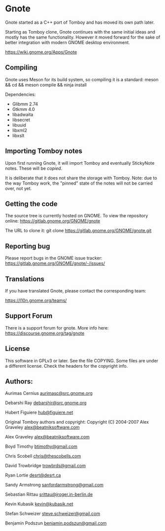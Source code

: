 # Gnote

Gnote started as a C++ port of Tomboy and has moved its own path later.

Starting as Tomboy clone, Gnote continues with the same initial ideas and
mostly has the same functionality. However it moved forward for the sake
of better integration with modern GNOME desktop environment.

https://wiki.gnome.org/Apps/Gnote

## Compiling

Gnote uses Meson for its build system, so compiling it is a standard:
meson <dirname> && cd <dirname> && meson compile && ninja install

Dependencies:
- Glibmm 2.74
- Gtkmm 4.0
- libadwaita
- libsecret
- libuuid
- libxml2
- libxslt

## Importing Tomboy notes

Upon first running Gnote, it will import Tomboy and eventually 
StickyNote notes. These will be *copied*.

It is deliberate that it does not share the storage with Tomboy.
Note: due to the way Tomboy work, the "pinned" state of the notes 
will not be carried over, not yet.

## Getting the code

The source tree is currently hosted on GNOME.
To view the repository online:
   https://gitlab.gnome.org/GNOME/gnote

The URL to clone it:
   git clone https://gitlab.gnome.org/GNOME/gnote.git


## Reporting bug

Please report bugs in the GNOME issue tracker:
https://gitlab.gnome.org/GNOME/gnote/-/issues/

## Translations

If you have translated Gnote, please contact the corresponding team:

https://l10n.gnome.org/teams/

## Support Forum

There is a support forum for gnote. More info here:
https://discourse.gnome.org/tag/gnote

## License

This software in GPLv3 or later. See the file COPYING. Some files are
under a different license. Check the headers for the copyright info.

## Authors:

Aurimas Cernius <aurimasc@src.gnome.org>

Debarshi Ray <debarshir@src.gnome.org>

Hubert Figuiere <hub@figuiere.net>


Original Tomboy authors and copyright:
Copyright (C) 2004-2007 Alex Graveley <alex@beatniksoftware.com>

Alex Graveley <alex@beatniksoftware.com>

Boyd Timothy <btimothy@gmail.com>

Chris Scobell <chris@thescobells.com>

David Trowbridge <trowbrds@gmail.com>

Ryan Lortie <desrt@desrt.ca>

Sandy Armstrong <sanfordarmstrong@gmail.com>

Sebastian Rittau <srittau@jroger.in-berlin.de>

Kevin Kubasik <kevin@kubasik.net>

Stefan Schweizer <steve.schweizer@gmail.com>

Benjamin Podszun <benjamin.podszun@gmail.com>

